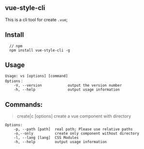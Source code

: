 ## vue-style-cli
This is a cli tool for create `.vue`;

## Install

```
  // npm
  npm install vue-style-cli -g
```

## Usage

```
Usage: vs [options] [command]
Options：
    -V, --version            output the version number
    -h, --help               output usage information
```

## Commands:
> create|c [options] <name>  create a vue component with directory

```
Options:
    -p, --path [path]  real path; Please use relative paths
    -o,--only          create only component without directory
    -l, --lang [lang]  CSS Modules
    -h, --help         output usage information
```
